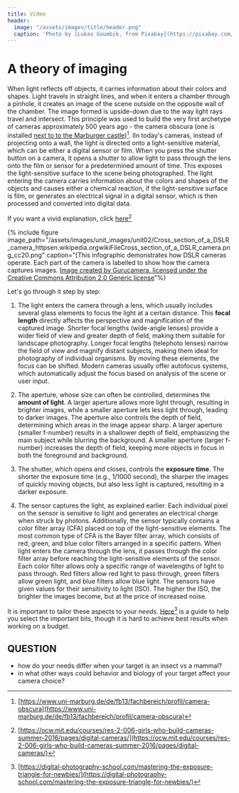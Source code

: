 ```yaml
---
title: Video
header:
  image: "/assets/images/title/header.png"
  caption: 'Photo by [Lukas Goumbik, from Pixabay](https://pixabay.com/de/users/goumbik-3752482/?utm_source=link-attribution&utm_medium=referral&utm_campaign=image&utm_content=2055522){:target="_blank"}'
---
```



# A theory of imaging


When light reflects off objects, it carries information about their colors and shapes. Light travels in straight lines, and when it enters a chamber through a pinhole, it creates an image of the scene outside on the opposite wall of the chamber. The image formed is upside-down due to the way light rays travel and intersect. This principle was used to build the very first archetype of cameras approximately 500 years ago - the camera obscura (one is installed [next to to the Marburger castle](https://www.uni-marburg.de/de/fb13/fachbereich/profil/camera-obscura))[^1]. IIn today's cameras, instead of projecting onto a wall, the light is directed onto a light-sensitive material, which can be either a digital sensor or film. When you press the shutter button on a camera, it opens a shutter to allow light to pass through the lens onto the film or sensor for a predetermined amount of time. This exposes the light-sensitive surface to the scene being photographed. The light entering the camera carries information about the colors and shapes of the objects and causes either a chemical reaction, if the light-sensitive surface is film, or generates an electrical signal in a digital sensor, which is then processed and converted into digital data.

If you want a vivid explanation, click [here](https://ocw.mit.edu/courses/res-2-006-girls-who-build-cameras-summer-2016/pages/digital-cameras/)[^2]


{% include figure image_path="/assets/images/unit_images/unit02/Cross_section_of_a_DSLR_camera_httpsen.wikipedia.orgwikiFileCross_section_of_a_DSLR_camera.png_cc20.png" caption="[This infographic demonstrates how DSLR cameras operate. Each part of the camera is labelled to show how the camera captures images. [Image created by Gurucamera. licensed under the Creative Commons Attribution 2.0 Generic license](https://en.wikipedia.org/wiki/File:Cross_section_of_a_DSLR_camera.png)"%}

Let's go through it step by step:


1) The light enters the camera through a lens, which usually includes several glass elements to focus the light at a certain distance. This **focal length** directly affects the perspective and magnification of the captured image. Shorter focal lengths (wide-angle lenses) provide a wider field of view and greater depth of field, making them suitable for landscape photography. Longer focal lengths (telephoto lenses) narrow the field of view and magnify distant subjects, making them ideal for photography of individual organisms.
By moving these elements, the focus can be shifted. Modern cameras usually offer autofocus systems, which automatically adjust the focus based on analysis of the scene or user input.

2) The aperture, whose size can often be controlled, determines the **amount of light**. A larger aperture allows more light through, resulting in brighter images, while a smaller aperture lets less light through, leading to darker images. The aperture also controls the depth of field, determining which areas in the image appear sharp. A larger aperture (smaller f-number) results in a shallower depth of field, emphasizing the main subject while blurring the background. A smaller aperture (larger f-number) increases the depth of field, keeping more objects in focus in both the foreground and background.

3) The shutter, which opens and closes, controls the **exposure time**. The shorter the exposure time (e.g., 1/1000 second), the sharper the images of quickly moving objects, but also less light is captured, resulting in a darker exposure.

4) The sensor captures the light, as explained earlier. Each individual pixel on the sensor is sensitive to light and generates an electrical charge when struck by photons. Additionally, the sensor typically contains a color filter array (CFA) placed on top of the light-sensitive elements. The most common type of CFA is the Bayer filter array, which consists of red, green, and blue color filters arranged in a specific pattern. When light enters the camera through the lens, it passes through the color filter array before reaching the light-sensitive elements of the sensor. Each color filter allows only a specific range of wavelengths of light to pass through. Red filters allow red light to pass through, green filters allow green light, and blue filters allow blue light. The sensors have given values for their sensitivity to light (ISO). The higher the ISO, the brighter the images become, but at the price of increased noise.

It is important to tailor these aspects to your *needs*. [Here](https://digital-photography-school.com/mastering-the-exposure-triangle-for-newbies/)[^3] is a guide to help you select the important bits, though it is hard to achieve best results when working on a budget. 

## QUESTION
* how do your needs differ when your target is an insect vs a mammal?
* in what other ways could behavior and biology of your target affect your camera choice?

[^1]: [https://www.uni-marburg.de/de/fb13/fachbereich/profil/camera-obscura](https://www.uni-marburg.de/de/fb13/fachbereich/profil/camera-obscura)
[^2]: [https://ocw.mit.edu/courses/res-2-006-girls-who-build-cameras-summer-2016/pages/digital-cameras/](https://ocw.mit.edu/courses/res-2-006-girls-who-build-cameras-summer-2016/pages/digital-cameras/)
[^3]: [https://digital-photography-school.com/mastering-the-exposure-triangle-for-newbies/](https://digital-photography-school.com/mastering-the-exposure-triangle-for-newbies/)